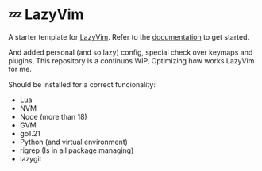 # 💤 LazyVim

A starter template for [LazyVim](https://github.com/LazyVim/LazyVim).
Refer to the [documentation](https://lazyvim.github.io/installation) to get started.

And added personal (and so lazy) config, special check over keymaps and plugins,
This repository is a continuos WIP, Optimizing how works LazyVim for me.

Should be installed for a correct funcionality:

- Lua
- NVM
- Node (more than 18)
- GVM
- go1.21
- Python (and virtual environment)
- rigrep (Is in all package managing)
- lazygit
